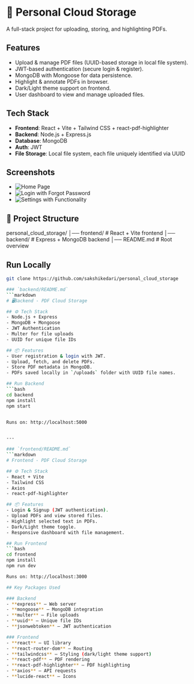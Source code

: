 # 📂 Personal Cloud Storage

A full-stack project for uploading, storing, and highlighting PDFs.

##  Features
- Upload & manage PDF files (UUID-based storage in local file system).
- JWT-based authentication (secure login & register).
- MongoDB with Mongoose for data persistence.
- Highlight & annotate PDFs in browser.
- Dark/Light theme support on frontend.
- User dashboard to view and manage uploaded files.

## Tech Stack
- **Frontend**: React + Vite + Tailwind CSS + react-pdf-highlighter
- **Backend**: Node.js + Express.js
- **Database**: MongoDB
- **Auth**: JWT
- **File Storage**: Local file system, each file uniquely identified via UUID

## Screenshots

- ![Home Page](https://github.com/user-attachments/assets/85c12fe1-3f38-47d5-8704-2820ee265ae4)
- ![Login with Forgot Password](https://github.com/user-attachments/assets/89a2588b-fef6-4758-8b12-f55d037dce6c)
- ![Settings with Functionality](https://github.com/user-attachments/assets/709e8eac-40c0-4807-97ab-130d921f79bc)


## 📂 Project Structure
personal_cloud_storage/
│── frontend/ # React + Vite frontend
│── backend/ # Express + MongoDB backend
│── README.md # Root overview

##  Run Locally
```bash
git clone https://github.com/sakshikedari/personal_cloud_storage

### `backend/README.md`
```markdown
# 🖥Backend - PDF Cloud Storage

## ⚙️ Tech Stack
- Node.js + Express
- MongoDB + Mongoose
- JWT Authentication
- Multer for file uploads
- UUID for unique file IDs

## 📦 Features
- User registration & login with JWT.
- Upload, fetch, and delete PDFs.
- Store PDF metadata in MongoDB.
- PDFs saved locally in `/uploads` folder with UUID file names.

## Run Backend
```bash
cd backend
npm install
npm start


Runs on: http://localhost:5000


---

### `frontend/README.md`
```markdown
# Frontend - PDF Cloud Storage

## ⚙️ Tech Stack
- React + Vite
- Tailwind CSS
- Axios
- react-pdf-highlighter

## 📦 Features
- Login & Signup (JWT authentication).
- Upload PDFs and view stored files.
- Highlight selected text in PDFs.
- Dark/Light theme toggle.
- Responsive dashboard with file management.

## Run Frontend
```bash
cd frontend
npm install
npm run dev

Runs on: http://localhost:3000

## Key Packages Used

### Backend
- **express** – Web server  
- **mongoose** – MongoDB integration  
- **multer** – File uploads  
- **uuid** – Unique file IDs  
- **jsonwebtoken** – JWT authentication  

### Frontend
- **react** – UI library  
- **react-router-dom** – Routing  
- **tailwindcss** – Styling (dark/light theme support)  
- **react-pdf** – PDF rendering  
- **react-pdf-highlighter** – PDF highlighting  
- **axios** – API requests  
- **lucide-react** – Icons  

